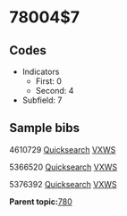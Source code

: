 # 78004$7

## Codes

-   Indicators
    -   First: 0
    -   Second: 4
-   Subfield: 7

## Sample bibs

4610729 [Quicksearch](https://search.library.yale.edu/catalog/4610729) [VXWS](http://prodorbis.library.yale.edu:7014/vxws/GetHoldingsService?bibId=4610729)

5366520 [Quicksearch](https://search.library.yale.edu/catalog/5366520) [VXWS](http://prodorbis.library.yale.edu:7014/vxws/GetHoldingsService?bibId=5366520)

5376392 [Quicksearch](https://search.library.yale.edu/catalog/5376392) [VXWS](http://prodorbis.library.yale.edu:7014/vxws/GetHoldingsService?bibId=5376392)

**Parent topic:**[780](../../tags/780/780.md)

